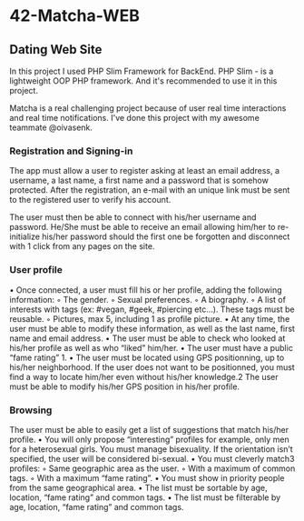 # 42-Matcha-WEB
## Dating Web Site

In this project I used PHP Slim Framework for BackEnd.
PHP Slim - is a lightweight OOP PHP framework. And it's recommended to use it in this project.

Matcha is a real challenging project because of user real time interactions and real time notifications.
I've done this project with my awesome teammate @oivasenk. 

### Registration and Signing-in
The app must allow a user to register asking at least an email address, a username, a last name, a first name and a password that is somehow protected. After the registration, an e-mail with an unique link must be sent to the registered user to verify his account.

The user must then be able to connect with his/her username and password. He/She must be able to receive an email allowing him/her to re-initialize his/her password should the first one be forgotten and disconnect with 1 click from any pages on the site.

### User profile
• Once connected, a user must fill his or her profile, adding the following information:
  ◦ The gender.
  ◦ Sexual preferences.
  ◦ A biography.
  ◦ A list of interests with tags (ex: #vegan, #geek, #piercing etc...). These tags must be reusable.
  ◦ Pictures, max 5, including 1 as profile picture.
• At any time, the user must be able to modify these information, as well as the last name, first name and email address.
• The user must be able to check who looked at his/her profile as well as who “liked” him/her.
• The user must have a public “fame rating” 1.
• The user must be located using GPS positionning, up to his/her neighborhood. If the user does not want to be positionned, you must find a way to locate him/her even without his/her knowledge.2 The user must be able to modify his/her GPS position in his/her profile.

### Browsing
The user must be able to easily get a list of suggestions that match his/her profile.
• You will only propose “interesting” profiles for example, only men for a heterosexual girls. You must manage bisexuality. If the orientation isn’t specified, the user will be considered bi-sexual.
• You must cleverly match3 profiles:
  ◦ Same geographic area as the user.
  ◦ With a maximum of common tags.
  ◦ With a maximum “fame rating”.
• You must show in priority people from the same geographical area.
• The list must be sortable by age, location, “fame rating” and common tags.
• The list must be filterable by age, location, “fame rating” and common tags.
